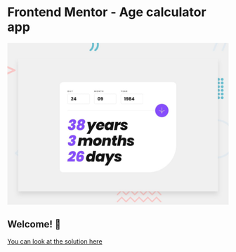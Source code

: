 # Frontend Mentor - Age calculator app

![Design preview for the Age calculator app coding challenge](./design/desktop-preview.jpg)

## Welcome! 👋

[You can look at the solution here](https://shitij-t.github.io/age-calculator-app-main/)
